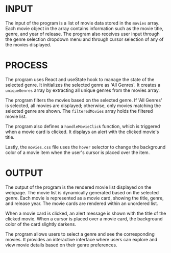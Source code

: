 # INPUT
The input of the program is a list of movie data stored in the `movies` array. Each movie object in the array contains information such as the movie title, genre, and year of release. The program also receives user input through the genre selection dropdown menu and through cursor selection of any of the movies displayed. 

# PROCESS
The program uses React and useState hook to manage the state of the selected genre. It initializes the selected genre as 'All Genres'. It creates a `uniqueGenres` array by extracting all unique genres from the movies array.

The program filters the movies based on the selected genre. If 'All Genres' is selected, all movies are displayed; otherwise, only movies matching the selected genre are shown. The `filteredMovies` array holds the filtered movie list.

The program also defines a `handleMovieClick` function, which is triggered when a movie card is clicked. It  displays an alert with the clicked movie's title.

Lastly, the `movies.css` file uses the `hover` selector to change the background color of a movie item when the user's cursor is placed over the item. 

# OUTPUT
The output of the program is the rendered movie list displayed on the webpage. The movie list is dynamically generated based on the selected genre. Each movie is represented as a movie card, showing the title, genre, and release year. The movie cards are rendered within an unordered list.

When a movie card is clicked, an alert message is shown with the title of the clicked movie.
When a cursor is placed over a movie card, the background color of the card slightly darkens. 

The program allows users to select a genre and see the corresponding movies. It provides an interactive interface where users can explore and view movie details based on their genre preferences.